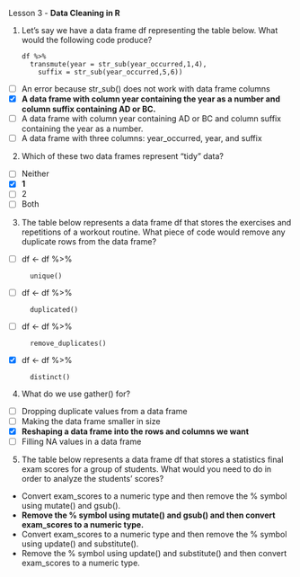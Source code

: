 Lesson 3 - **Data Cleaning in R**

1.	Let’s say we have a data frame df representing the table below. What would the following code produce?

        df %>%
          transmute(year = str_sub(year_occurred,1,4),
            suffix = str_sub(year_occurred,5,6))

-   [ ]	An error because str_sub() does not work with data frame columns
-   [x]	**A data frame with column year containing the year as a number and column suffix containing AD or BC.**
-   [ ]	A data frame with column year containing AD or BC and column suffix containing the year as a number.
-   [ ]	A data frame with three columns: year_occurred, year, and suffix

2.	Which of these two data frames represent “tidy” data?
-   [ ]	Neither
-   [x] **1**
-   [ ] 2
-   [ ]	Both

3.	The table below represents a data frame df that stores the exercises and repetitions of a workout routine. What piece of code would remove any duplicate rows from the data frame?
-   [ ]	df <- df %>%

        unique()
-   [ ]	df <- df %>%

        duplicated()
-   [ ] df <- df %>%

        remove_duplicates()
-   [x] df <- df %>%

        distinct()

4.	What do we use gather() for?
-   [ ]	Dropping duplicate values from a data frame
-   [ ]	Making the data frame smaller in size
-   [x]	**Reshaping a data frame into the rows and columns we want**
-   [ ]	Filling NA values in a data frame

5.	The table below represents a data frame df that stores a statistics final exam scores for a group of students. What would you need to do in order to analyze the students’ scores?
-	Convert exam_scores to a numeric type and then remove the % symbol using mutate() and gsub().
-	**Remove the % symbol using mutate() and gsub() and then convert exam_scores to a numeric type.**
-	Convert exam_scores to a numeric type and then remove the % symbol using update() and substitute().
-	Remove the % symbol using update() and substitute() and then convert exam_scores to a numeric type.
